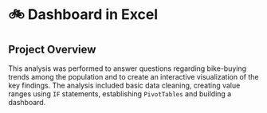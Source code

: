 # 🚲 Dashboard in Excel
## Project Overview
This analysis was performed to answer questions regarding bike-buying trends among the population and to create an interactive visualization of the key findings. The analysis included basic data cleaning, creating value ranges using <code style="color : name_color">IF</code> statements, establishing <code style="color : name_color">PivotTables</code>  and building a dashboard.

##
##
##

